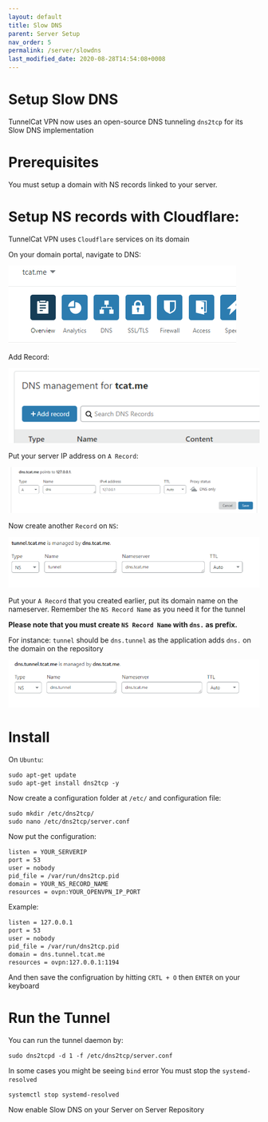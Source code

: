 ```yaml
---
layout: default
title: Slow DNS
parent: Server Setup
nav_order: 5
permalink: /server/slowdns
last_modified_date: 2020-08-28T14:54:08+0008
---
```


# Setup Slow DNS
TunnelCat VPN now uses an open-source DNS tunneling `dns2tcp` for its Slow DNS implementation

# Prerequisites

You must setup a domain with NS records linked to your server.

# Setup NS records with Cloudflare:
TunnelCat VPN uses `Cloudflare` services on its domain

On your domain portal, navigate to DNS:

![](/assets/images/{261642E4-40E2-4E03-B52A-05C06384A893}.png)

Add Record:

![](/assets/images/{7C55C055-2170-4262-9393-5C12999B2FEB}.png)

Put your server IP address on `A Record`:

![](/assets/images/{10B9C8F3-1DE9-4AC2-BAFA-ECC160DD5E6F}.png)

Now create another `Record` on `NS`:

![](/assets/images/{2E78ABB7-C159-4786-BDED-FA1810F44AD8}.png)

Put your `A Record` that you created earlier, put its domain name on the nameserver. Remember the `NS Record Name` as you need it for the tunnel

**Please note that you must create `NS Record Name` with `dns.` as prefix.**

For instance: `tunnel` should be `dns.tunnel` as the application adds `dns.` on the domain on the repository

![](/assets/images/{125D6921-0C2C-4A35-96D1-C87E6457051D}.png)

# Install

On `Ubuntu`:
```
sudo apt-get update
sudo apt-get install dns2tcp -y
```

Now create a configuration folder at `/etc/` and configuration file:

```
sudo mkdir /etc/dns2tcp/
sudo nano /etc/dns2tcp/server.conf
```


Now put the configuration:
```
listen = YOUR_SERVERIP
port = 53
user = nobody
pid_file = /var/run/dns2tcp.pid
domain = YOUR_NS_RECORD_NAME
resources = ovpn:YOUR_OPENVPN_IP_PORT
```

Example:
```
listen = 127.0.0.1
port = 53
user = nobody
pid_file = /var/run/dns2tcp.pid
domain = dns.tunnel.tcat.me
resources = ovpn:127.0.0.1:1194
```

And then save the configruation by hitting `CRTL + O` then `ENTER` on your keyboard

# Run the Tunnel

You can run the tunnel daemon by:
```
sudo dns2tcpd -d 1 -f /etc/dns2tcp/server.conf
```

In some cases you might be seeing `bind` error
You must stop the `systemd-resolved`
```
systemctl stop systemd-resolved
```

Now enable Slow DNS on your Server on Server Repository
